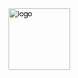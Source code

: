 <img width="121" alt="logo" src="https://github.com/user-attachments/assets/6353429a-32d5-487a-860d-a4f0e2c3e00e">
